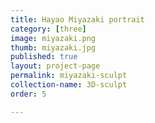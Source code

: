 ```yaml
---
title: Hayao Miyazaki portrait
category: [three]
image: miyazaki.png
thumb: miyazaki.jpg
published: true
layout: project-page
permalink: miyazaki-sculpt
collection-name: 3D-sculpt
order: 5

---
```


